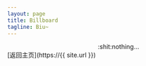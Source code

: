 ```yaml
---
layout: page
title: Billboard
tagline: Biu~
---
```


<div style="text-align:center">:shit:nothing...</div>
[返回主页](https://{{ site.url }})

